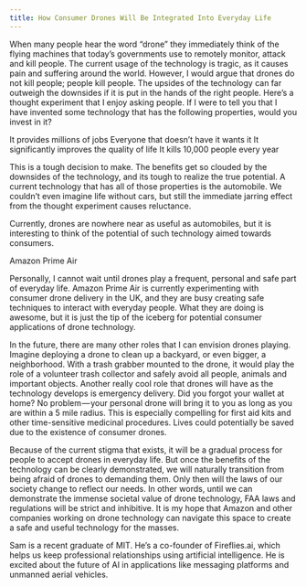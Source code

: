 ```yaml
---
title: How Consumer Drones Will Be Integrated Into Everyday Life
---
```


When many people hear the word “drone” they immediately think of the flying machines that today’s governments use to remotely monitor, attack and kill people. The current usage of the technology is tragic, as it causes pain and suffering around the world. However, I would argue that drones do not kill people; people kill people. The upsides of the technology can far outweigh the downsides if it is put in the hands of the right people.
Here’s a thought experiment that I enjoy asking people. If I were to tell you that I have invented some technology that has the following properties, would you invest in it?

It provides millions of jobs
Everyone that doesn’t have it wants it
It significantly improves the quality of life
It kills 10,000 people every year

This is a tough decision to make. The benefits get so clouded by the downsides of the technology, and its tough to realize the true potential. A current technology that has all of those properties is the automobile. We couldn’t even imagine life without cars, but still the immediate jarring effect from the thought experiment causes reluctance.

Currently, drones are nowhere near as useful as automobiles, but it is interesting to think of the potential of such technology aimed towards consumers.

Amazon Prime Air

Personally, I cannot wait until drones play a frequent, personal and safe part of everyday life. Amazon Prime Air is currently experimenting with consumer drone delivery in the UK, and they are busy creating safe techniques to interact with everyday people. What they are doing is awesome, but it is just the tip of the iceberg for potential consumer applications of drone technology.

In the future, there are many other roles that I can envision drones playing. Imagine deploying a drone to clean up a backyard, or even bigger, a neighborhood. With a trash grabber mounted to the drone, it would play the role of a volunteer trash collector and safely avoid all people, animals and important objects.
Another really cool role that drones will have as the technology develops is emergency delivery. Did you forgot your wallet at home? No problem — your personal drone will bring it to you as long as you are within a 5 mile radius. This is especially compelling for first aid kits and other time-sensitive medicinal procedures. Lives could potentially be saved due to the existence of consumer drones.

Because of the current stigma that exists, it will be a gradual process for people to accept drones in everyday life. But once the benefits of the technology can be clearly demonstrated, we will naturally transition from being afraid of drones to demanding them. Only then will the laws of our society change to reflect our needs. In other words, until we can demonstrate the immense societal value of drone technology, FAA laws and regulations will be strict and inhibitive. It is my hope that Amazon and other companies working on drone technology can navigate this space to create a safe and useful technology for the masses.

Sam is a recent graduate of MIT. He’s a co-founder of Fireflies.ai, which helps us keep professional relationships using artificial intelligence. He is excited about the future of AI in applications like messaging platforms and unmanned aerial vehicles.
